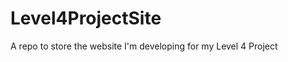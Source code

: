 Level4ProjectSite
=================

A repo to store the website I'm developing for my Level 4 Project
